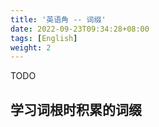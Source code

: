 ```yaml
---
title: '英语角 -- 词缀'
date: 2022-09-23T09:34:28+08:00
tags: [English]
weight: 2
---
```


TODO

## 学习词根时积累的词缀
